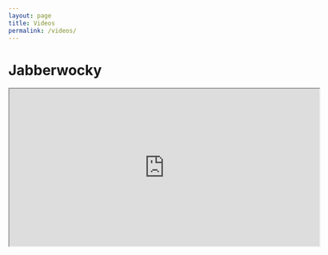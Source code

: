 ```yaml
---
layout: page
title: Videos
permalink: /videos/
---
```

# Jabberwocky
<div align="center">
    <iframe width="620" height="315"
        src="https://www.youtube.com/watch?v=ZoOW_KF0Ke0">
    </iframe>
</div>
